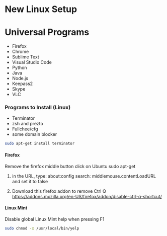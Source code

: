 # New Linux Setup

# Universal Programs

- Firefox
- Chrome
- Sublime Text
- Visual Studio Code
- Python
- Java
- Node.js
- Keepass2
- Skype
- VLC


### Programs to Install (Linux)
- Terminator
- zsh and prezto
- Fullchee/cfg
- some domain blocker

```bash
sudo apt-get install terminator
```

#### Firefox
Remove the firefox middle button click on Ubuntu
sudo apt-get <package1> <package2>

1) in the URL, type: about:config
search: middlemouse.contentLoadURL
and set it to false

2) Download this firefox addon to remove Ctrl Q
https://addons.mozilla.org/en-US/firefox/addon/disable-ctrl-q-shortcut/

#### Linux Mint
Disable global Linux Mint help when pressing F1
```bash 
sudo chmod -x /usr/local/bin/yelp
```
